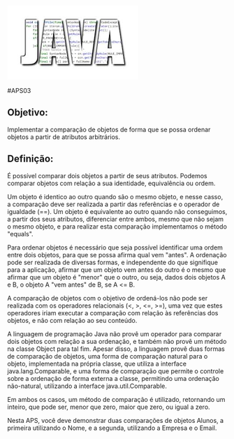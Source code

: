 ﻿![Java](/data/java.jpg)

#APS03

## Objetivo:
Implementar a comparação de objetos de forma que se possa ordenar objetos a partir de atributos arbitrários.

## Definição:

É possível comparar dois objetos a partir de seus atributos. Podemos comparar objetos com relação a sua identidade, equivalência ou ordem.

Um objeto é identico ao outro quando são o mesmo objeto, e nesse casso, a comparação deve ser realizada a partir das referências e o operador de igualdade (==). Um objeto é equivalente ao outro quando não conseguimos, a partir dos seus atributos, diferenciar entre ambos, mesmo que não sejam o mesmo objeto, e para realizar esta comparação implementamos o método "equals".

Para ordenar objetos é necessário que seja possível identificar uma ordem entre dois objetos, para que se possa afirma qual vem "antes". A ordenação pode ser realizada de diversas formas, e independente do que signifique para a aplicação, afirmar que um objeto vem antes do outro é o mesmo que afirmar que um objeto é "menor" que o outro, ou seja, dados dois objetos A e B, o objeto A "vem antes" de B, se A <= B.

A comparação de objetos com o objetivo de ordená-los não pode ser realizada com os operadores relacionais (<, >, <=, >=), uma vez que estes operadores iriam executar a comparação com relação às referências dos objetos, e não com relação ao seu conteúdo.

A linguagem de programação Java não provê um operador para comparar dois objetos com relação a sua ordenação, e também não provê um método na classe Object para tal fim. Apesar disso, a linguagem provê duas formas de comparação de objetos, uma forma de comparação natural para o objeto, implementada na própria classe, que utiliza a interface java.lang.Comparable<T>, e uma forma de comparação que permite o controle sobre a ordenação de forma externa a classe, permitindo uma ordenação não-natural, utilizando a interface java.util.Comparable<T>.

Em ambos os casos, um método de comparação é utilizado, retornando um inteiro, que pode ser, menor que zero, maior que zero, ou igual a zero.

Nesta APS, você deve demonstrar duas comparações de objetos Alunos, a primeira utilizando o Nome, e a segunda, utilizando a Empresa e o Email.